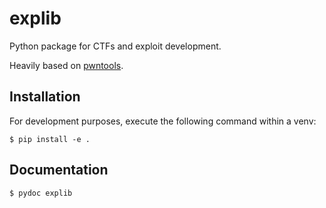 # explib

Python package for CTFs and exploit development.

Heavily based on [pwntools](http://pwntools.com).

## Installation

For development purposes, execute the following command within a venv:

```
$ pip install -e .
```

## Documentation

```
$ pydoc explib
```
